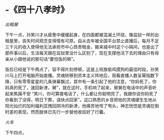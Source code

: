 # -《四十八孝时》
*出租屋*

下午一点，孙笑川才从疲惫中缓缓起身，在四面都被混凝土环绕，像监狱一样的出租屋里，丧失时间观念变得情有可原。自从去年被全国平台禁止直播后，每月不足三千元的收入使得他无法承担市中心昂贵租金，搬来城中村这个小隔间，也是出了那件事以后，生活每天跟在监狱里没什么区别了，现在支撑他活下去的理由只有母亲从小跟他说的那句话“要恰饭的嘛”。

饭后已经是下午两点了，容不得片刻停顿，这是上班族偷鸡摸狗的最佳时段，孙笑川马上打开电脑开始直播。灵魂转移到资本主义阵地后，观看直播人数呈幂指数下降，只有零零星星的几条弹幕飘过，其中有一条引起了他的注意，“你妈死了，你妈真的死了，速回新津，舅”，就在这时，手机响了起来，舅舅在电话中的声音听起来焦躁不安 “笑川，你可算接电话了，什么都让你聪明完了，我跟你说你妈死了你看到了没得，明日下葬，请快点回家”。这口熟悉的乡音把他的灵魂硬生生地从阳光灿烂的加利福利亚拽回阴冷的新津，他痛苦地甩了甩头，神志恍惚是灵魂在倒时差的表现，然而肢体已先行一步替他收拾好了行囊。


*火车*

下午四点，
